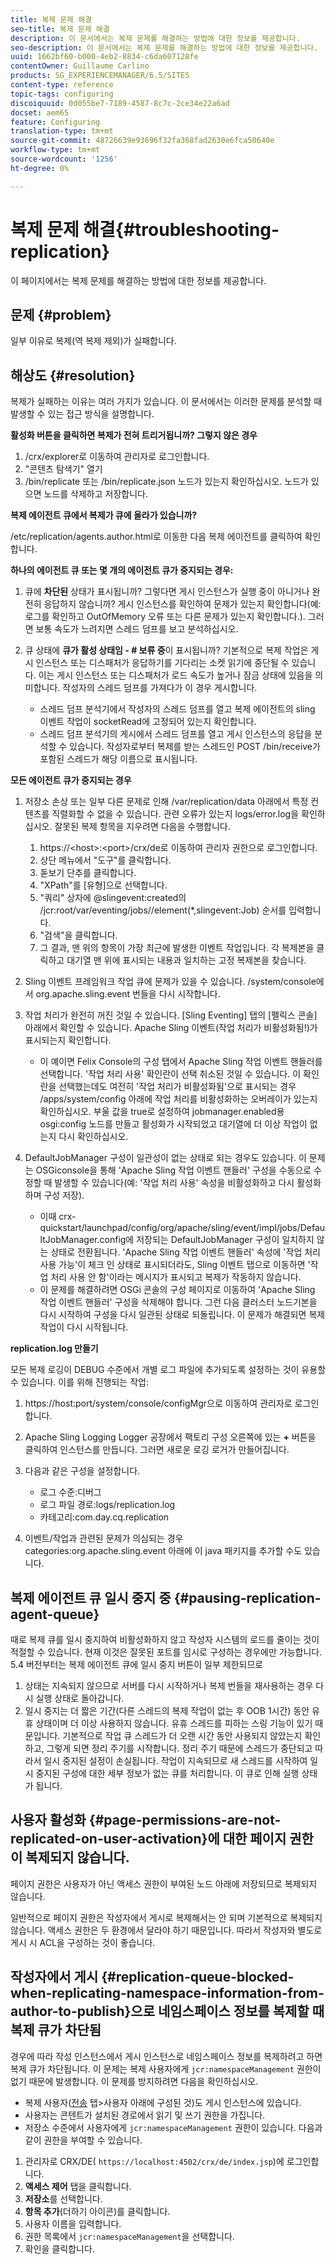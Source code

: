 ```yaml
---
title: 복제 문제 해결
seo-title: 복제 문제 해결
description: 이 문서에서는 복제 문제를 해결하는 방법에 대한 정보를 제공합니다.
seo-description: 이 문서에서는 복제 문제를 해결하는 방법에 대한 정보를 제공합니다.
uuid: 1662bf60-b000-4eb2-8834-c6da607128fe
contentOwner: Guillaume Carlino
products: SG_EXPERIENCEMANAGER/6.5/SITES
content-type: reference
topic-tags: configuring
discoiquuid: 0d055be7-7189-4587-8c7c-2ce34e22a6ad
docset: aem65
feature: Configuring
translation-type: tm+mt
source-git-commit: 48726639e93696f32fa368fad2630e6fca50640e
workflow-type: tm+mt
source-wordcount: '1256'
ht-degree: 0%

---
```



# 복제 문제 해결{#troubleshooting-replication}

이 페이지에서는 복제 문제를 해결하는 방법에 대한 정보를 제공합니다.

## 문제 {#problem}

일부 이유로 복제(역 복제 제외)가 실패합니다.

## 해상도 {#resolution}

복제가 실패하는 이유는 여러 가지가 있습니다. 이 문서에서는 이러한 문제를 분석할 때 발생할 수 있는 접근 방식을 설명합니다.

**활성화 버튼을 클릭하면 복제가 전혀 트리거됩니까? 그렇지 않은 경우**

1. /crx/explorer로 이동하여 관리자로 로그인합니다.
1. &quot;콘텐츠 탐색기&quot; 열기
1. /bin/replicate 또는 /bin/replicate.json 노드가 있는지 확인하십시오. 노드가 있으면 노드를 삭제하고 저장합니다.

**복제 에이전트 큐에서 복제가 큐에 올라가 있습니까?**

/etc/replication/agents.author.html로 이동한 다음 복제 에이전트를 클릭하여 확인합니다.

**하나의 에이전트 큐 또는 몇 개의 에이전트 큐가 중지되는 경우:**

1. 큐에 **차단된** 상태가 표시됩니까? 그렇다면 게시 인스턴스가 실행 중이 아니거나 완전히 응답하지 않습니까? 게시 인스턴스를 확인하여 문제가 있는지 확인합니다(예: 로그를 확인하고 OutOfMemory 오류 또는 다른 문제가 있는지 확인합니다.). 그러면 보통 속도가 느려지면 스레드 덤프를 보고 분석하십시오.
1. 큐 상태에 **큐가 활성 상태임 - # 보류 중**&#x200B;이 표시됩니까? 기본적으로 복제 작업은 게시 인스턴스 또는 디스패처가 응답하기를 기다리는 소켓 읽기에 중단될 수 있습니다. 이는 게시 인스턴스 또는 디스패처가 로드 속도가 높거나 잠금 상태에 있음을 의미합니다. 작성자의 스레드 덤프를 가져다가 이 경우 게시합니다.

   * 스레드 덤프 분석기에서 작성자의 스레드 덤프를 열고 복제 에이전트의 sling 이벤트 작업이 socketRead에 고정되어 있는지 확인합니다.
   * 스레드 덤프 분석기의 게시에서 스레드 덤프를 열고 게시 인스턴스의 응답을 분석할 수 있습니다. 작성자로부터 복제를 받는 스레드인 POST /bin/receive가 포함된 스레드가 해당 이름으로 표시됩니다.

**모든 에이전트 큐가 중지되는 경우**

1. 저장소 손상 또는 일부 다른 문제로 인해 /var/replication/data 아래에서 특정 컨텐츠를 직렬화할 수 없을 수 있습니다. 관련 오류가 있는지 logs/error.log을 확인하십시오. 잘못된 복제 항목을 지우려면 다음을 수행합니다.

   1. https://&lt;host>:&lt;port>/crx/de로 이동하여 관리자 권한으로 로그인합니다.
   1. 상단 메뉴에서 &quot;도구&quot;를 클릭합니다.
   1. 돋보기 단추를 클릭합니다.
   1. &quot;XPath&quot;를 [유형]으로 선택합니다.
   1. &quot;쿼리&quot; 상자에 @slingevent:created의 /jcr:root/var/eventing/jobs//element(*,slingevent:Job) 순서를 입력합니다.
   1. &quot;검색&quot;을 클릭합니다.
   1. 그 결과, 맨 위의 항목이 가장 최근에 발생한 이벤트 작업입니다. 각 복제본을 클릭하고 대기열 맨 위에 표시되는 내용과 일치하는 고정 복제본을 찾습니다.

1. Sling 이벤트 프레임워크 작업 큐에 문제가 있을 수 있습니다. /system/console에서 org.apache.sling.event 번들을 다시 시작합니다.
1. 작업 처리가 완전히 꺼진 것일 수 있습니다. [Sling Eventing] 탭의 [펠릭스 콘솔] 아래에서 확인할 수 있습니다. Apache Sling 이벤트(작업 처리가 비활성화됨!)가 표시되는지 확인합니다.

   * 이 예이면 Felix Console의 구성 탭에서 Apache Sling 작업 이벤트 핸들러를 선택합니다. &#39;작업 처리 사용&#39; 확인란이 선택 취소된 것일 수 있습니다. 이 확인란을 선택했는데도 여전히 &#39;작업 처리가 비활성화됨&#39;으로 표시되는 경우 /apps/system/config 아래에 작업 처리를 비활성화하는 오버레이가 있는지 확인하십시오. 부울 값을 true로 설정하여 jobmanager.enabled용 osgi:config 노드를 만들고 활성화가 시작되었고 대기열에 더 이상 작업이 없는지 다시 확인하십시오.

1. DefaultJobManager 구성이 일관성이 없는 상태로 되는 경우도 있습니다. 이 문제는 OSGiconsole을 통해 &#39;Apache Sling 작업 이벤트 핸들러&#39; 구성을 수동으로 수정할 때 발생할 수 있습니다(예: &#39;작업 처리 사용&#39; 속성을 비활성화하고 다시 활성화하며 구성 저장).

   * 이때 crx-quickstart/launchpad/config/org/apache/sling/event/impl/jobs/DefaultJobManager.config에 저장되는 DefaultJobManager 구성이 일치하지 않는 상태로 전환됩니다. &#39;Apache Sling 작업 이벤트 핸들러&#39; 속성에 &#39;작업 처리 사용 가능&#39;이 체크 인 상태로 표시되더라도, Sling 이벤트 탭으로 이동하면 &#39;작업 처리 사용 안 함&#39;이라는 메시지가 표시되고 복제가 작동하지 않습니다.
   * 이 문제를 해결하려면 OSGi 콘솔의 구성 페이지로 이동하여 &#39;Apache Sling 작업 이벤트 핸들러&#39; 구성을 삭제해야 합니다. 그런 다음 클러스터 노드기본을 다시 시작하여 구성을 다시 일관된 상태로 되돌립니다. 이 문제가 해결되면 복제 작업이 다시 시작됩니다.

**replication.log 만들기**

모든 복제 로깅이 DEBUG 수준에서 개별 로그 파일에 추가되도록 설정하는 것이 유용할 수 있습니다. 이를 위해 진행되는 작업:

1. https://host:port/system/console/configMgr으로 이동하여 관리자로 로그인합니다.
1. Apache Sling Logging Logger 공장에서 팩토리 구성 오른쪽에 있는 **+** 버튼을 클릭하여 인스턴스를 만듭니다. 그러면 새로운 로깅 로거가 만들어집니다.
1. 다음과 같은 구성을 설정합니다.

   * 로그 수준:디버그
   * 로그 파일 경로:logs/replication.log
   * 카테고리:com.day.cq.replication

1. 이벤트/작업과 관련된 문제가 의심되는 경우 categories:org.apache.sling.event 아래에 이 java 패키지를 추가할 수도 있습니다.

## 복제 에이전트 큐 일시 중지 중 {#pausing-replication-agent-queue}

때로 복제 큐를 일시 중지하여 비활성화하지 않고 작성자 시스템의 로드를 줄이는 것이 적절할 수 있습니다. 현재 이것은 잘못된 포트를 임시로 구성하는 경우에만 가능합니다. 5.4 버전부터는 복제 에이전트 큐에 일시 중지 버튼이 일부 제한되므로

1. 상태는 지속되지 않으므로 서버를 다시 시작하거나 복제 번들을 재사용하는 경우 다시 실행 상태로 돌아갑니다.
1. 일시 중지는 더 짧은 기간(다른 스레드의 복제 작업이 없는 후 OOB 1시간) 동안 유휴 상태이며 더 이상 사용하지 않습니다. 유휴 스레드를 피하는 스링 기능이 있기 때문입니다. 기본적으로 작업 큐 스레드가 더 오랜 시간 동안 사용되지 않았는지 확인하고, 그렇게 되면 정리 주기를 시작합니다. 정리 주기 때문에 스레드가 중단되고 따라서 일시 중지된 설정이 손실됩니다. 작업이 지속되므로 새 스레드를 시작하여 일시 중지된 구성에 대한 세부 정보가 없는 큐를 처리합니다. 이 큐로 인해 실행 상태가 됩니다.

## 사용자 활성화 {#page-permissions-are-not-replicated-on-user-activation}에 대한 페이지 권한이 복제되지 않습니다.

페이지 권한은 사용자가 아닌 액세스 권한이 부여된 노드 아래에 저장되므로 복제되지 않습니다.

일반적으로 페이지 권한은 작성자에서 게시로 복제해서는 안 되며 기본적으로 복제되지 않습니다. 액세스 권한은 두 환경에서 달라야 하기 때문입니다. 따라서 작성자와 별도로 게시 시 ACL을 구성하는 것이 좋습니다.

## 작성자에서 게시 {#replication-queue-blocked-when-replicating-namespace-information-from-author-to-publish}으로 네임스페이스 정보를 복제할 때 복제 큐가 차단됨

경우에 따라 작성 인스턴스에서 게시 인스턴스로 네임스페이스 정보를 복제하려고 하면 복제 큐가 차단됩니다. 이 문제는 복제 사용자에게 `jcr:namespaceManagement` 권한이 없기 때문에 발생합니다. 이 문제를 방지하려면 다음을 확인하십시오.

* 복제 사용자([전송](/help/sites-deploying/replication.md#replication-agents-configuration-parameters) 탭>사용자 아래에 구성된 것)도 게시 인스턴스에 있습니다.
* 사용자는 콘텐트가 설치된 경로에서 읽기 및 쓰기 권한을 가집니다.
* 저장소 수준에서 사용자에게 `jcr:namespaceManagement` 권한이 있습니다. 다음과 같이 권한을 부여할 수 있습니다.

1. 관리자로 CRX/DE( `https://localhost:4502/crx/de/index.jsp`)에 로그인합니다.
1. **액세스 제어** 탭을 클릭합니다.
1. **저장소**&#x200B;를 선택합니다.
1. **항목 추가**(더하기 아이콘)를 클릭합니다.
1. 사용자 이름을 입력합니다.
1. 권한 목록에서 `jcr:namespaceManagement`을 선택합니다.
1. 확인을 클릭합니다.

